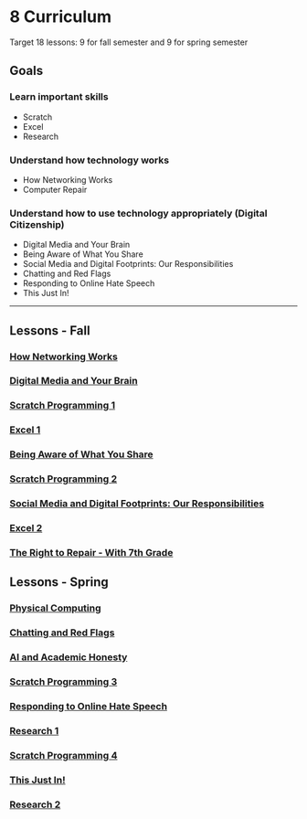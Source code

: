# 8 Curriculum

Target 18 lessons: 9 for fall semester and 9 for spring semester

## Goals

### Learn important skills

* Scratch
* Excel
* Research

### Understand how technology works

* How Networking Works
* Computer Repair

### Understand how to use technology appropriately (Digital Citizenship)

* Digital Media and Your Brain
* Being Aware of What You Share
* Social Media and Digital Footprints: Our Responsibilities
* Chatting and Red Flags
* Responding to Online Hate Speech
* This Just In!

---

## Lessons - Fall

### [How Networking Works]()

### [Digital Media and Your Brain]()

### [Scratch Programming 1]()

### [Excel 1]()

### [Being Aware of What You Share]()

### [Scratch Programming 2]()

### [Social Media and Digital Footprints: Our Responsibilities]()

### [Excel 2]()

### [The Right to Repair - With 7th Grade]()


## Lessons - Spring

### [Physical Computing]()

### [Chatting and Red Flags]()

### [AI and Academic Honesty]()

### [Scratch Programming 3]()

### [Responding to Online Hate Speech]()

### [Research 1]()

### [Scratch Programming 4]()

### [This Just In!]()

### [Research 2]()

